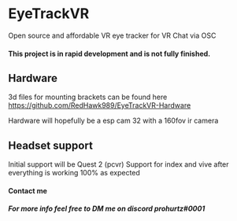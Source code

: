 # EyeTrackVR
Open source and affordable VR eye tracker for VR Chat via OSC
#### This project is in rapid development and is not fully finished.
## Hardware
3d files for mounting brackets can be found here https://github.com/RedHawk989/EyeTrackVR-Hardware

Hardware will hopefully be a esp cam 32 with a 160fov ir camera
## Headset support
Initial support will be Quest 2 (pcvr) 
Support for index and vive after everything is working 100% as expected

#### Contact me

##### For more info feel free to DM me on discord prohurtz#0001

